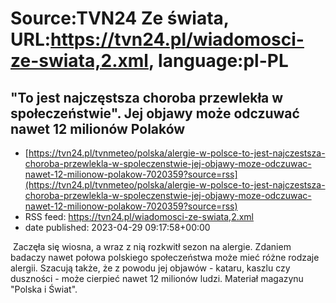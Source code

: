 # Source:TVN24 Ze świata, URL:https://tvn24.pl/wiadomosci-ze-swiata,2.xml, language:pl-PL

## "To jest najczęstsza choroba przewlekła w społeczeństwie". Jej objawy może odczuwać nawet 12 milionów Polaków
 - [https://tvn24.pl/tvnmeteo/polska/alergie-w-polsce-to-jest-najczestsza-choroba-przewlekla-w-spoleczenstwie-jej-objawy-moze-odczuwac-nawet-12-milionow-polakow-7020359?source=rss](https://tvn24.pl/tvnmeteo/polska/alergie-w-polsce-to-jest-najczestsza-choroba-przewlekla-w-spoleczenstwie-jej-objawy-moze-odczuwac-nawet-12-milionow-polakow-7020359?source=rss)
 - RSS feed: https://tvn24.pl/wiadomosci-ze-swiata,2.xml
 - date published: 2023-04-29 09:17:58+00:00

<img alt="" src="https://tvn24.pl/tvnmeteo/najnowsze/cdn-zdjecie-jj5dnk-alergie-w-polsce-material-programu-polska-i-swiat-7020270/alternates/LANDSCAPE_1280" />
    Zaczęła się wiosna, a wraz z nią rozkwitł sezon na alergie. Zdaniem badaczy nawet połowa polskiego społeczeństwa może mieć różne rodzaje alergii. Szacują także, że z powodu jej objawów - kataru, kaszlu czy duszności - może cierpieć nawet 12 milionów ludzi. Materiał magazynu "Polska i Świat".

